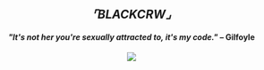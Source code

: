 <h2 align="center">
  <em>⌜BLACKCRW⌟</em>
</h2>

<h4 align="center">
  <em>"It's not her you're sexually attracted to, it's my code."</em> – Gilfoyle
</h4>

<p align="center">
  <img src="https://skillicons.dev/icons?i=linux,docker,git,java,go,python,mongo,hacker"/>
</p>
